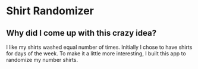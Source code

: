 # Shirt Randomizer

## Why did I come up with this crazy idea?
I like my shirts washed equal number of times. Initially I chose to have shirts for days of the week. 
To make it a little more interesting, I built this app to randomize my number shirts.